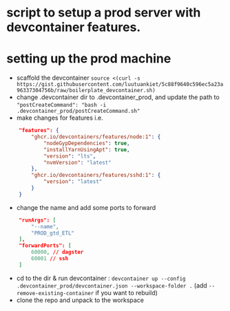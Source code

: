 # script to setup a prod server with devcontainer features.

# setting up the prod machine
- scaffold the devcontainer 
`source <(curl -s https://gist.githubusercontent.com/luutuankiet/5c88f9640c596ec5a23a96337304756b/raw/boilerplate_devcontainer.sh)`
- change .devcontainer dir to .devcontainer_prod, and update the path to `"postCreateCommand": "bash -i .devcontainer_prod/postCreateCommand.sh"`
- make changes for features i.e.
```json
	"features": {
		"ghcr.io/devcontainers/features/node:1": {
			"nodeGypDependencies": true,
			"installYarnUsingApt": true,
			"version": "lts",
			"nvmVersion": "latest"
		},
		"ghcr.io/devcontainers/features/sshd:1": {
			"version": "latest"
		}
    }
```
- change the name and add some ports to forward
```json
	"runArgs": [
		"--name",
		"PROD_gtd_ETL"
	],
	"forwardPorts": [
		60000, // dagster
		60001 // ssh
	]
```
- cd to the dir & run devcontainer : 
 `devcontainer up --config .devcontainer_prod/devcontainer.json --workspace-folder .`
(add `--remove-existing-container` if you want to rebuild)
- clone the repo and unpack to the workspace